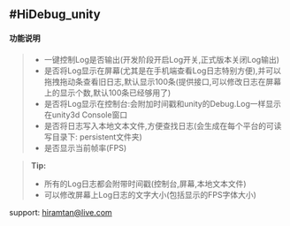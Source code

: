 #HiDebug_unity
----------
#### 功能说明
> - 一键控制Log是否输出(开发阶段开启Log开关,正式版本关闭Log输出)
> - 是否将Log显示在屏幕(尤其是在手机端查看Log日志特别方便),并可以拖拽拖动条查看旧日志,默认显示100条(提供接口,可以修改日志在屏幕上的显示个数,默认100条已经够用了)
> - 是否将Log显示在控制台:会附加时间戳和unity的Debug.Log一样显示在unity3d Console窗口
> - 是否将日志写入本地文本文件,方便查找日志(会生成在每个平台的可读写目录下: persistent文件夹)
> - 是否显示当前帧率(FPS)


> **Tip:**
> - 所有的Log日志都会附带时间戳(控制台,屏幕,本地文本文件)
> - 可以修改屏幕上Log日志的文字大小(包括显示的FPS字体大小)



support: hiramtan@live.com

